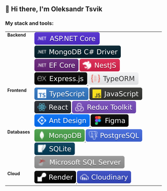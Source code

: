 ## 👋 Hi there, I'm Oleksandr Tsvik

### My stack and tools:

<table>
  <tbody>
    <tr>
      <td valign="top"><b>Backend</b></td>
      <td>
        <a href="https://dotnet.microsoft.com/en-us/apps/aspnet">
          <img alt="ASP.NET Core" src="./assets/ASP_NET Core.svg" />
        </a>
        <a href="https://www.mongodb.com/docs/drivers/csharp/current/">
          <img alt="MongoDB C# Driver" src="./assets/MongoDB csharp Driver.svg" />
        </a>
        <a href="https://learn.microsoft.com/en-us/ef/core/">
          <img alt="EF Core" src="./assets/EF Core.svg" />
        </a>
        <a href="https://nestjs.com/">
          <img alt="NestJS" src="./assets/NestJS.svg" />
        </a>
        <a href="https://expressjs.com/">
          <img alt="Express.js" src="./assets/Express_js.svg" />
        </a>
        <a href="https://typeorm.io/">
          <img alt="TypeORM" src="./assets/TypeORM.svg" />
        </a>
      </td>
    </tr>
    <tr>
      <td valign="top"><b>Frontend</b></td>
      <td>
        <a href="https://www.typescriptlang.org/">
          <img alt="TypeScript" src="./assets/TypeScript.svg" />
        </a>
        <a href="https://developer.mozilla.org/en-US/docs/Web/JavaScript">
          <img alt="JavaScript" src="./assets/JavaScript.svg" />
        </a>
        <a href="https://react.dev/">
          <img alt="React" src="./assets/React.svg" />
        </a>
        <a href="https://redux-toolkit.js.org/">
          <img alt="Redux Toolkit" src="./assets/Redux Toolkit.svg" />
        </a>
        <a href="https://ant.design/">
          <img alt="Ant Design" src="./assets/Ant Design.svg" />
        </a>
        <a href="https://www.figma.com/">
          <img alt="Figma" src="./assets/Figma.svg" />
        </a>
      </td>
    </tr>
    <tr>
      <td valign="top"><b>Databases</b></td>
      <td>
        <a href="https://www.mongodb.com/">
          <img alt="MongoDB" src="./assets/MongoDB.svg" />
        </a>
        <a href="https://www.postgresql.org/">
          <img alt="PostgreSQL" src="./assets/PostgreSQL.svg" />
        </a>
        <a href="https://www.sqlite.org/">
          <img alt="SQLite" src="./assets/SQLite.svg" />
        </a>
        <a href="https://www.microsoft.com/en-us/sql-server/sql-server-2022">
          <img alt="Microsoft SQL Server" src="./assets/Microsoft SQL Server.svg" />
        </a>
      </td>
    </tr>
    <tr>
      <td valign="top"><b>Cloud</b></td>
      <td>
        <a href="https://render.com/">
          <img alt="Render" src="./assets/Render.svg" />
        </a>
        <a href="https://cloudinary.com/">
          <img alt="Cloudinary" src="./assets/Cloudinary.svg" />
        </a>
      </td>
    </tr>
  </tbody>
</table>
